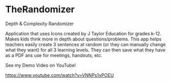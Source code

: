 # TheRandomizer
Depth & Complexity
Randomizer

Application that uses Icons created by J Taylor Education for grades k-12. Makes kids think more in depth about questions/problems.
This app helps teachers easily create 3 sentences at random (or they can manually change what they want) for all 3 learning levels. They can then save what they have as a PDF ans use for meetings, handouts, etc. 

See my Demo Video on YouTube!

https://www.youtube.com/watch?v=VNNPs1vPOEU
